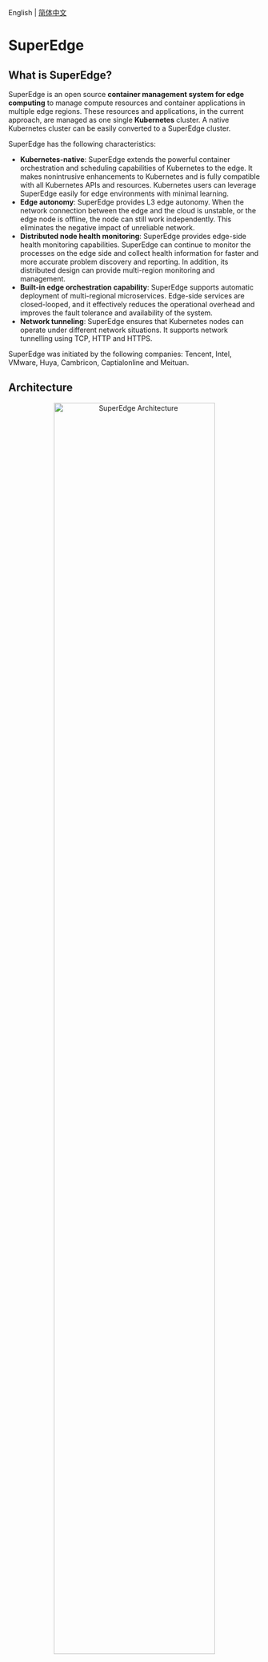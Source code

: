 English | [简体中文](./README_CN.md)

# SuperEdge

## What is SuperEdge?

SuperEdge is an open source **container management system for edge computing** to manage compute resources and container applications in multiple edge regions. These resources and applications, in the current approach, are managed as one single **Kubernetes** cluster. A native Kubernetes cluster can be easily converted to a SuperEdge cluster.

SuperEdge has the following characteristics:

* **Kubernetes-native**: SuperEdge extends the powerful container orchestration and scheduling capabilities of Kubernetes to the edge. It makes nonintrusive enhancements to Kubernetes and is fully compatible with all Kubernetes APIs and resources. Kubernetes users can leverage SuperEdge easily for edge environments with minimal learning.
* **Edge autonomy**: SuperEdge provides L3 edge autonomy. When the network connection between the edge and the cloud is unstable, or the edge node is offline, the node can still work independently. This eliminates the negative impact of unreliable network.
* **Distributed node health monitoring**: SuperEdge provides edge-side health monitoring capabilities. SuperEdge can continue to monitor the processes on the edge side and collect health information for faster and more accurate problem discovery and reporting. In addition, its distributed design can provide multi-region monitoring and management.
* **Built-in edge orchestration capability**: SuperEdge supports automatic deployment of multi-regional microservices. Edge-side services are closed-looped, and it effectively reduces the operational overhead and improves the fault tolerance and availability of the system.
* **Network tunneling**: SuperEdge ensures that Kubernetes nodes can operate under different network situations. It supports network tunnelling using TCP, HTTP and HTTPS.

SuperEdge was initiated by the following companies: Tencent, Intel, VMware, Huya, Cambricon, Captialonline and Meituan.


## Architecture
<div align="center">
  <img src="docs/img/superedge_arch.png" width=80% title="SuperEdge Architecture">
</div>

### Cloud components:
* [**tunnel-cloud**](docs/components/tunnel.md): Maintains a persistent network connection to `tunnel-edge` services. Supports TCP/HTTP/HTTPS network proxies.
* [**application-grid controller**](docs/components/service-group.md): A Kubernetes CRD controller as part of ServiceGroup. It manages DeploymentGrids and ServiceGrids CRDs and control applications and network traffic on edge worker nodes.
* [**edge-
admission**](docs/components/edge-health.md): Assists Kubernetes controllers by providing real-time health check status from `edge-health` services distributed on all edge worker nodes.

### Edge components:
* [**lite-apiserver**](docs/components/lite-apiserver.md): Lightweight kube-apiserver for edge autonomy. It caches and proxies edge components' requests and critical events to cloud kube-apiserver.
* [**edge-health**](docs/components/edge-health.md): Monitors the health status of edge nodes in the same edge region.
* [**tunnel-edge**](docs/components/tunnel.md): Maintains persistent connection to `tunnel-cloud` to retrieve API requests to the controllers on the edge.
* application-grid wrapper: Managed by `application-grid controller` to provide independent internal network space for services within the same ServiceGrid.

## Quickstart Guide
For installation, deployment, and administration, see our [**Tutorial**](docs/installation/tutorial.md).

## Contact
For any question or support, feel free to contact us via:
- [mailing list](https://groups.google.com/g/superedge)
- Slack：[superedge-community](https://join.slack.com/t/superedge-workspace/shared_invite/zt-k1kekpdz-jih6w8RByoylnfTmCTZpkA)

## Contributing
Welcome to [contribute](./CONTRIBUTING.md) and improve SuperEdge

## License

[**LICENSE**](./LICENSE)

